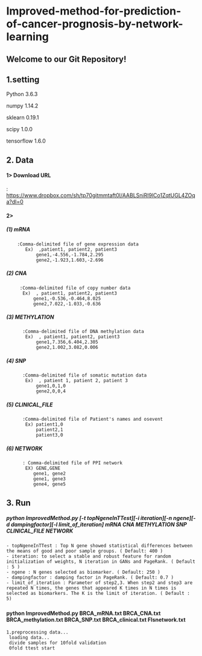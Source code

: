 # Improved-method-for-prediction-of-cancer-prognosis-by-network-learning


## Welcome to our Git Repository!

## 1.setting

  Python  3.6.3
  
  numpy 1.14.2
  
  sklearn 0.19.1
  
  scipy 1.0.0
  
  tensorflow 1.6.0
  

## 2.  Data
   #### 1> Download URL
: https://www.dropbox.com/sh/tp70gitmmtaft0l/AABLSniRI9lCo1ZqtUGL4ZOqa?dl=0
  
   #### 2>
   ##### (1) mRNA
        :Comma-delimited file of gene expression data 
           Ex)  ,patient1, patient2, patient3
               gene1,-4.556,-1.784,2.295
               gene2,-1.923,1.603,-2.696         
   ##### (2) CNA
         :Comma-delimited file of copy number data 
          Ex)  , patient1, patient2, patient3
              gene1,-0.536,-0.464,8.025
              gene2,7.022,-1.033,-0.636        
   ##### (3) METHYLATION
          :Comma-delimited file of DNA methylation data
           Ex)  , patient1, patient2, patient3
               gene1,7.356,6.404,2.305
               gene2,1.002,3.082,0.006           
   ##### (4) SNP
          :Comma-delimited file of somatic mutation data
           Ex)  , patient 1, patient 2, patient 3
               gene1,0,1,0
               gene2,0,0,4
              
   ##### (5) CLINICAL_FILE
          :Comma-delimited file of Patient's names and osevent
           Ex) patient1,0
               patient2,1
               patient3,0     
  ##### (6) NETWORK
          : Comma-delimited file of PPI network
           EX) GENE,GENE
              gene1, gene2
              gene1, gene3
              gene4, gene5
         
## 3. Run
   ##### python ImprovedMethod.py [-t topNgeneInTTest][-i iteration][-n ngene][-d dampingfactor][-l limit_of_iteration] mRNA CNA METHYLATION SNP CLINICAL_FILE NETWORK
  

    
    - topNgeneInTTest : Top N gene showed statistical differences between the means of good and poor sample groups. ( Default: 400 )
    - iteration: to select a stable and robust feature for random initialization of weights, N iteration in GANs and PageRank. ( Default : 5 )
    - ngene : N genes selected as biomarker. ( Default: 250 )
    - dampingfactor : damping factor in PageRank. ( Default: 0.7 )
    - limit_of_iteration : Parameter of step2,3. When step2 and step3 are repeated N times, the genes that appeared K times in N times is selected as biomarkers. The K is the limit of iteration. ( Default : 5)

###  <For Example> 
#### python ImprovedMethod.py BRCA_mRNA.txt BRCA_CNA.txt BRCA_methylation.txt BRCA_SNP.txt BRCA_clinical.txt FIsnetwork.txt

    1.preprocessing data...
     loading data...
     divide samples for 10fold validation
     0fold ttest start





